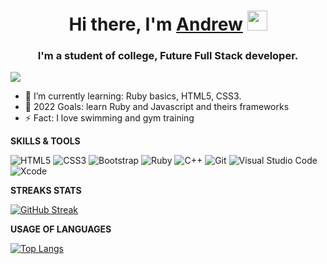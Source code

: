 <h1 align="center">Hi there, I'm <a href="https://apleon.github.io/rsschool-cv/" target="_blank">Andrew</a> 
<img src="https://github.com/blackcater/blackcater/raw/main/images/Hi.gif" height="32"/></h1>
<h3 align="center"> I'm a student of college, Future Full Stack developer.</h3>

![](https://komarev.com/ghpvc/?username=Apleon)

- 🌱 I’m currently learning: Ruby basics, HTML5, CSS3.
- 🥅 2022 Goals: learn Ruby and Javascript and theirs frameworks
- ⚡ Fact: I love swimming and gym training

**SKILLS & TOOLS**

![HTML5](https://img.shields.io/badge/html5-%23E34F26.svg?style=for-the-badge&logo=html5&logoColor=white)
![CSS3](https://img.shields.io/badge/css3-%231572B6.svg?style=for-the-badge&logo=css3&logoColor=white)
![Bootstrap](https://img.shields.io/badge/bootstrap-%23563D7C.svg?style=for-the-badge&logo=bootstrap&logoColor=white)
![Ruby](https://img.shields.io/badge/ruby-%23CC342D.svg?style=for-the-badge&logo=ruby&logoColor=white)
![C++](https://img.shields.io/badge/c++-%2300599C.svg?style=for-the-badge&logo=c%2B%2B&logoColor=white)
![Git](https://img.shields.io/badge/git-%23F05033.svg?style=for-the-badge&logo=git&logoColor=white)
![Visual Studio Code](https://img.shields.io/badge/Visual%20Studio%20Code-0078d7.svg?style=for-the-badge&logo=visual-studio-code&logoColor=white)
![Xcode](https://img.shields.io/badge/Xcode-007ACC?style=for-the-badge&logo=Xcode&logoColor=white)

**STREAKS STATS**

[![GitHub Streak](http://github-readme-streak-stats.herokuapp.com?user=Apleon&theme=dark&date_format=j%20M%5B%20Y%5D)](https://git.io/streak-stats)

**USAGE OF LANGUAGES**

[![Top Langs](https://github-readme-stats.vercel.app/api/top-langs/?username=Apleon&layout=compact)](https://github.com/Apleon/github-readme-stats)
